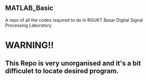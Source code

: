 ## MATLAB_Basic
A repo of all the codes required to do in RGUKT Basar Digital Signal Processing Laboratory

# WARNING!!
## This Repo is very unorganised and it's a bit difficulet to locate desired program.
